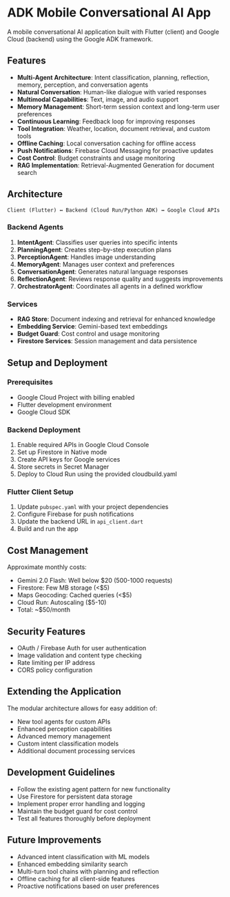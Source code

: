 # ADK Mobile Conversational AI App

A mobile conversational AI application built with Flutter (client) and Google Cloud (backend) using the Google ADK framework.

## Features

- **Multi-Agent Architecture**: Intent classification, planning, reflection, memory, perception, and conversation agents
- **Natural Conversation**: Human-like dialogue with varied responses
- **Multimodal Capabilities**: Text, image, and audio support
- **Memory Management**: Short-term session context and long-term user preferences
- **Continuous Learning**: Feedback loop for improving responses
- **Tool Integration**: Weather, location, document retrieval, and custom tools
- **Offline Caching**: Local conversation caching for offline access
- **Push Notifications**: Firebase Cloud Messaging for proactive updates
- **Cost Control**: Budget constraints and usage monitoring
- **RAG Implementation**: Retrieval-Augmented Generation for document search

## Architecture

```
Client (Flutter) ↔ Backend (Cloud Run/Python ADK) ↔ Google Cloud APIs
```

### Backend Agents

1. **IntentAgent**: Classifies user queries into specific intents
2. **PlanningAgent**: Creates step-by-step execution plans
3. **PerceptionAgent**: Handles image understanding
4. **MemoryAgent**: Manages user context and preferences
5. **ConversationAgent**: Generates natural language responses
6. **ReflectionAgent**: Reviews response quality and suggests improvements
7. **OrchestratorAgent**: Coordinates all agents in a defined workflow

### Services

- **RAG Store**: Document indexing and retrieval for enhanced knowledge
- **Embedding Service**: Gemini-based text embeddings
- **Budget Guard**: Cost control and usage monitoring
- **Firestore Services**: Session management and data persistence

## Setup and Deployment

### Prerequisites

- Google Cloud Project with billing enabled
- Flutter development environment
- Google Cloud SDK

### Backend Deployment

1. Enable required APIs in Google Cloud Console
2. Set up Firestore in Native mode
3. Create API keys for Google services
4. Store secrets in Secret Manager
5. Deploy to Cloud Run using the provided cloudbuild.yaml

### Flutter Client Setup

1. Update `pubspec.yaml` with your project dependencies
2. Configure Firebase for push notifications
3. Update the backend URL in `api_client.dart`
4. Build and run the app

## Cost Management

Approximate monthly costs:
- Gemini 2.0 Flash: Well below $20 (500-1000 requests)
- Firestore: Few MB storage (<$5)
- Maps Geocoding: Cached queries (<$5)
- Cloud Run: Autoscaling ($5-10)
- Total: ~$50/month

## Security Features

- OAuth / Firebase Auth for user authentication
- Image validation and content type checking
- Rate limiting per IP address
- CORS policy configuration

## Extending the Application

The modular architecture allows for easy addition of:
- New tool agents for custom APIs
- Enhanced perception capabilities
- Advanced memory management
- Custom intent classification models
- Additional document processing services

## Development Guidelines

- Follow the existing agent pattern for new functionality
- Use Firestore for persistent data storage
- Implement proper error handling and logging
- Maintain the budget guard for cost control
- Test all features thoroughly before deployment

## Future Improvements

- Advanced intent classification with ML models
- Enhanced embedding similarity search
- Multi-turn tool chains with planning and reflection
- Offline caching for all client-side features
- Proactive notifications based on user preferences
